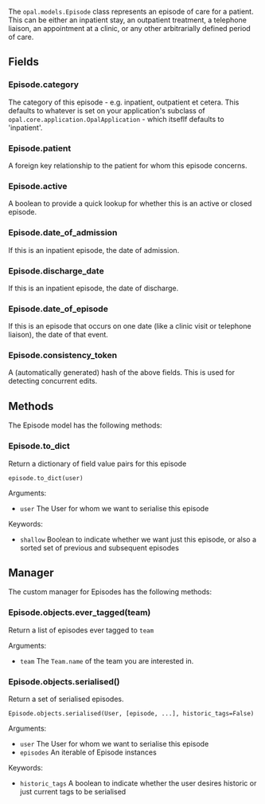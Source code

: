 The `opal.models.Episode` class represents an episode of care for a patient. This can be either 
an inpatient stay, an outpatient treatment, a telephone liaison, an appointment at a clinic, 
or any other arbitrarially defined period of care.

## Fields

### Episode.category

The category of this episode - e.g. inpatient, outpatient et cetera.
This defaults to whatever is set on your application's subclass of 
`opal.core.application.OpalApplication` - which itseflf defaults to 'inpatient'.

### Episode.patient

A foreign key relationship to the patient for whom this episode concerns.

### Episode.active

A boolean to provide a quick lookup for whether this is an active or closed episode.

### Episode.date_of_admission

If this is an inpatient episode, the date of admission.

### Episode.discharge_date

If this is an inpatient episode, the date of discharge.

### Episode.date_of_episode

If this is an episode that occurs on one date (like a clinic visit or telephone liaison), the 
date of that event.

### Episode.consistency_token 

A (automatically generated) hash of the above fields. This is used for detecting concurrent edits.

## Methods

The Episode model has the following methods: 

### Episode.to_dict

Return a dictionary of field value pairs for this episode

    episode.to_dict(user)

Arguments: 

* `user` The User for whom we want to serialise this episode

Keywords: 

* `shallow` Boolean to indicate whether we want just this episode, or also a sorted set of 
previous and subsequent episodes

## Manager

The custom manager for Episodes has the following methods:

### Episode.objects.ever_tagged(team)

Return a list of episodes ever tagged to `team`

Arguments:

* `team` The `Team.name` of the team you are interested in.

### Episode.objects.serialised()

Return a set of serialised episodes.

    Episode.objects.serialised(User, [episode, ...], historic_tags=False)

Arguments:

* `user` The User for whom we want to serialise this episode
* `episodes` An iterable of Episode instances

Keywords: 

* `historic_tags` A boolean to indicate whether the user desires historic or just current tags to 
be serialised

